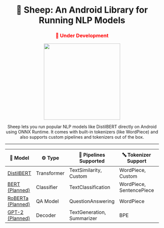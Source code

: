 <h1 align="center">🐑 Sheep: An Android Library for Running NLP Models</h1>

<h3 align="center" style="color:red;">🚧 Under Development</h3>

<p align="center">
  <img src="https://media.giphy.com/media/26ufdipQqU2lhNA4g/giphy.gif" width="250"/>
</p>

<p align="center">
  Sheep lets you run popular NLP models like DistilBERT directly on Android using ONNX Runtime.  
  It comes with built-in tokenizers (like WordPiece) and also supports custom pipelines and tokenizers out of the box.
</p>

---

| 🧠 Model       | ⚙️ Type         | 🧩 Pipelines Supported         | 🔤 Tokenizer Support         | 📊 Status       |
|---------------|------------------|-------------------------------|------------------------------|-----------------|
| [DistilBERT](https://huggingface.co/distilbert/distilbert-base-uncased) | Transformer       | TextSimilarity, Custom        | WordPiece, Custom            | ✅ Working       |
| [BERT (Planned)](https://huggingface.co/bert-base-uncased) | Classifier        | TextClassification            | WordPiece, SentencePiece     | 🚧 Planned       |
| [RoBERTa (Planned)](https://huggingface.co/roberta-base) | QA Model          | QuestionAnswering             | WordPiece                    | 🚧 Planned       |
| [GPT-2 (Planned)](https://huggingface.co/gpt2) | Decoder           | TextGeneration, Summarizer    | BPE                          | 🧪 In Design     |

